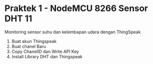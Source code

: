 # Praktek 1 - NodeMCU 8266 Sensor DHT 11

Monitoring sensor suhu dan kelembapan udara dengan ThingSpeak

1. Buat akun Thingspeak
2. Buat chanel Baru
3. Copy ChanelID dan Write API Key
4. Install Library DHT dan Thingspeak
